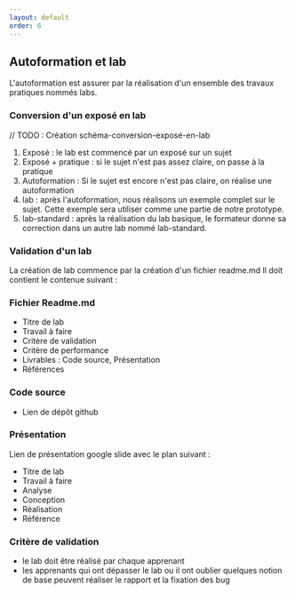 ```yaml
---
layout: default
order: 6
---
```



## Autoformation et lab

<!-- new slide -->

<!-- g layout : t 12-6 p-70  -->

L'autoformation est assurer par la réalisation d'un ensemble des travaux pratiques nommés labs.

### Conversion d'un exposé en lab

<!-- g layout : t 12-9 p-70  -->

<!-- note -->

// TODO : Création schéma-conversion-exposé-en-lab

<!-- end note -->

1. Exposé : le lab est commencé par un exposé sur un sujet
2. Exposé + pratique : si le sujet n'est pas assez claire, on passe à la pratique
3. Autoformation : Si le sujet est encore n'est pas claire, on réalise une autoformation
4. lab : après l'autoformation, nous réalisons un exemple complet sur le sujet. Cette exemple sera utiliser comme une partie de notre prototype.
5. lab-standard : après la réalisation du lab basique, le formateur donne sa correction dans un autre lab nommé lab-standard.

### Validation d'un lab

<!-- g layout : t 8-8 p-70  -->

<!-- note -->

La création de lab commence par la création d'un fichier readme.md
Il doit contient le contenue suivant : 

<!-- end note -->

### Fichier Readme.md

  - Titre de lab
  - Travail à faire
  - Critère de validation
  - Critère de performance
  - Livrables : Code source, Présentation
  - Références

<!-- new slide -->

### Code source 

- Lien de dépôt github

<!-- new slide -->

<!-- g layout : t 4-8 6-8 p-70  -->

### Présentation 

<!-- note -->

Lien de présentation google slide avec le plan suivant : 

<!-- end note -->

<!-- new zone -->

 - Titre de lab
 - Travail à faire
 - Analyse 
 - Conception
 - Réalisation
 - Référence
  
### Critère de validation

<!-- g layout : t 12-8 p-70  -->

- le lab doit être réalisé par chaque apprenant
- les apprenants qui ont dépasser le lab ou il ont oublier quelques notion de base peuvent réaliser le rapport et la fixation des bug
